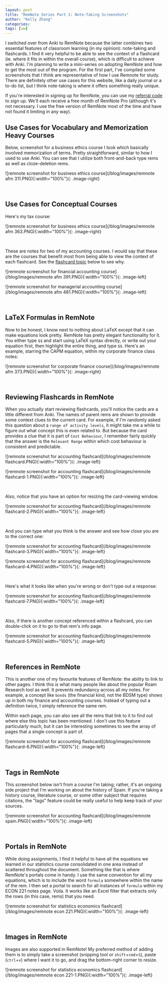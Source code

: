 ```yaml
---
layout: post
title: "RemNote Series Part 1: Note-Taking Screenshots"
author: "Kelly Zhang"
categories:
tags: [uw]
---
```


I switched over from Anki to RemNote because the latter combines two essential features of classroom learning (in my opinion): note-taking and flashcards. I find it very helpful to be able to see the context of a flashcard (ie. where it fits in within the overall course), which is difficult to achieve with Anki. I'm planning to write a mini-series on adopting RemNote and how to get the most out of the program. For the first part, I've compiled some screenshots that I think are representative of how I use Remnote for study. There are definitely other use cases for this website, like a daily journal or a to-do list, but I think note-taking is where it offers something really unique.

If you're interested in signing up for RemNote, you can use my [referral code](https://remnote.io/invite/DEac6qczzfR2j7FFz) to sign up. We'll each receive a free month of RemNote Pro (although it's not necessary. I use the free version of RemNote most of the time and have not found it limiting in any way).

## Use Cases for Vocabulary and Memorization Heavy Courses

Below, screenshot for a business ethics course I took which basically involved memorization of terms. Pretty straightforward, similar to how I used to use Anki. You can see that I utilize both front-and-back type rems as well as cloze-deletion rems.

![remnote screenshot for business ethics course](/blog/images/remnote afm 311.PNG){:width="100%"}{: .image-right}

&nbsp;

## Use Cases for Conceptual Courses

Here's my tax course:

![remnote screenshot for business ethics course](/blog/images/remnote afm 363.PNG){:width="100%"}{: .image-right}

&nbsp;

These are notes for two of my accounting courses. I would say that these are the courses that benefit most from being able to view the context of each flashcard. See the [flashcard topic](#reviewing-flashcards-in-remnote) below to see why.

![remnote screenshot for financial accounting course](/blog/images/remnote afm 391.PNG){:width="100%"}{: .image-left}

![remnote screenshot for managerial accounting course](/blog/images/remnote afm 481.PNG){:width="100%"}{: .image-left}

&nbsp;

## LaTeX Formulas in RemNote

Now to be honest, I know next to nothing about LaTeX except that it can make equations look pretty. RemNote has pretty elegant functionality for it. You either type `$$` and start using LaTeX syntax directly, or write out your equation first, then highlight the entire thing, and type `$$`. Here's an example, starring the CAPM equation, within my corporate finance class notes:

![remnote screenshot for corporate finance course](/blog/images/remnote afm 373.PNG){:width="100%"}{: .image-right}

&nbsp;

## Reviewing Flashcards in RemNote

When you actually start reviewing flashcards, you'll notice the cards are a little different from Anki. The names of parent rems are shown to provide some context clues to the current card. For example, if I'm randomly asked this question about a `range of activity levels`, it might take me a while to figure out what concept this is even related to. But because the card provides a clue that it is part of `Cost Behaviour`, I remember fairly quickly that the answer is the `Relevant Range` within which cost behaviour is consistent and predictable.

![remnote screenshot for accounting flashcard](/blog/images/remnote flashcard.PNG){:width="100%"}{: .image-left}

![remnote screenshot for accounting flashcard](/blog/images/remnote flashcard-1.PNG){:width="100%"}{: .image-left}

&nbsp;

Also, notice that you have an option for resizing the card-viewing window.

![remnote screenshot for accounting flashcard](/blog/images/remnote flashcard-2.PNG){:width="100%"}{: .image-left}

&nbsp;

And you can type what you think is the answer and see how close you are to the correct one:

![remnote screenshot for accounting flashcard](/blog/images/remnote flashcard-3.PNG){:width="100%"}{: .image-left}

![remnote screenshot for accounting flashcard](/blog/images/remnote flashcard-4.PNG){:width="100%"}{: .image-left}

&nbsp;

Here's what it looks like when you're wrong or don't type out a response:

![remnote screenshot for accounting flashcard](/blog/images/remnote flashcard-7.PNG){:width="100%"}{: .image-left}

&nbsp;

Also, if there is another concept referenced within a flashcard, you can double-click on it to go to that rem's info page.

![remnote screenshot for accounting flashcard](/blog/images/remnote flashcard-5.PNG){:width="100%"}{: .image-left}

&nbsp;

## References in RemNote

This is another one of my favourite features of RemNote: the ability to link to other pages. I think this is what many people like about the popular Roam Research tool as well. It prevents redundancy across all my notes. For example, a concept like `bonds` (the financial kind, not the BDSM type) shows up in both my finance and accounting courses. Instead of typing out a definition twice, I simply reference the same rem.

Within each page, you can also see all the rems that link to it to find out where else this topic has been mentioned. I don't use this feature particularly much, but it can be interesting sometimes to see the array of pages that a single concept is part of.

![remnote screenshot for accounting flashcard](/blog/images/remnote flashcard-6.PNG){:width="100%"}{: .image-left}

&nbsp;

## Tags in RemNote

This screenshot below isn't from a course I'm taking; rather, it's an ongoing side project that I'm working on about the history of Spain. If you're taking a history course, literature course, or some other subject that requires citations, the "tags" feature could be really useful to help keep track of your sources.

![remnote screenshot for accounting flashcard](/blog/images/remnote spain.PNG){:width="100%"}{: .image-left}

&nbsp;

## Portals in RemNote

While doing assignments, I find it helpful to have all the equations we learned in our statistics course consolidated in one area instead of scattered throughout the document. Something like that is where RemNote's portals come in handy. I use the same convention for all my equations, which is to include the word `formula` somewhere within the name of the rem. I then set a portal to search for all instances of `formula` within my ECON 221 notes page. Voila. It works like an Excel filter that extracts only the rows (in this case, rems) that you need.

![remnote screenshot for statistics economics flashcard](/blog/images/remnote econ 221.PNG){:width="100%"}{: .image-left}

&nbsp;

## Images in RemNote

Images are also supported in RemNote! My preferred method of adding them is to simply take a screenshot (snipping tool or `shift`+`cmd`+`S`), paste (`ctrl`+`v`) where I want it to go, and drag the bottom-right corner to resize.

![remnote screenshot for statistics economics flashcard](/blog/images/remnote econ 221-1.PNG){:width="100%"}{: .image-left}
